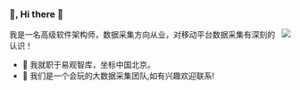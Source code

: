### 👻, Hi there 👋


<img align="right" src="https://github-readme-stats.vercel.app/api?username=hhhaiai&show_icons=true&icon_color=0366d6&text_color=24292e&bg_color=ffffff&hide_title=true&count_private=true&include_all_commits=true" />

我是一名高级软件架构师，数据采集方向从业，对移动平台数据采集有深刻的认识！

- 🔭 我就职于易观智库，坐标中国北京。 
- 🌱 我们是一个会玩的大数据采集团队,如有兴趣欢迎联系!

<!--
**hhhaiai/hhhaiai** is a ✨ _special_ ✨ repository because its `README.md` (this file) appears on your GitHub profile.

Here are some ideas to get you started:

- 🔭 I’m currently working on ...
- 🌱 I’m currently learning ...
- 👯 I’m looking to collaborate on ...
- 🤔 I’m looking for help with ...
- 💬 Ask me about ...
- 📫 How to reach me: ...
- 😄 Pronouns: ...
- ⚡ Fun fact: ...
-->
